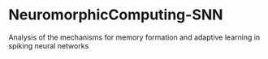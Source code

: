 # NeuromorphicComputing-SNN
Analysis of the mechanisms for memory formation and adaptive learning in spiking neural networks
